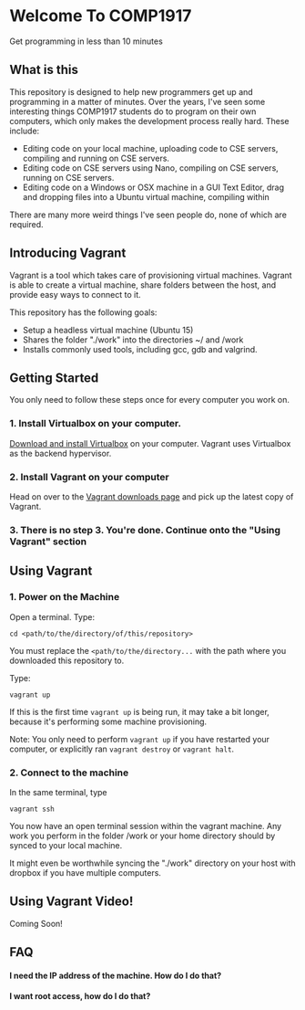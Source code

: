 # Welcome To COMP1917
Get programming in less than 10 minutes

## What is this
This repository is designed to help new programmers get up and programming in a matter of minutes. Over the years, I've seen some interesting things COMP1917 students do to program on their own computers, which only makes the development process really hard. These include:

 - Editing code on your local machine, uploading code to CSE servers, compiling and running on CSE servers.
 - Editing code on CSE servers using Nano, compiling on CSE servers, running on CSE servers. 
 - Editing code on a Windows or OSX machine in a GUI Text Editor, drag and dropping files into a Ubuntu virtual machine, compiling within

There are many more weird things I've seen people do, none of which are required.

## Introducing Vagrant
Vagrant is a tool which takes care of provisioning virtual machines. Vagrant is able to create a virtual machine, share folders between the host, and provide easy ways to connect to it. 

This repository has the following goals:

- Setup a headless virtual machine (Ubuntu 15)
- Shares the folder "./work" into the directories ~/ and /work
- Installs commonly used tools, including gcc, gdb and valgrind.

## Getting Started
You only need to follow these steps once for every computer you work on. 

### 1. Install Virtualbox on your computer.
[Download and install Virtualbox](https://www.virtualbox.org/wiki/Downloads) on your computer. 
Vagrant uses Virtualbox as the backend hypervisor. 

### 2. Install Vagrant on your computer
Head on over to the [Vagrant downloads page](https://www.vagrantup.com/downloads.html) and 
pick up the latest copy of Vagrant. 

### 3. There is no step 3. You're done. Continue onto the "Using Vagrant" section

## Using Vagrant
### 1. Power on the Machine
Open a terminal. Type:

```
cd <path/to/the/directory/of/this/repository>
```

You must replace the `<path/to/the/directory...` with the path where you downloaded 
this repository to. 

Type:

```
vagrant up
```

If this is the first time `vagrant up` is being run, it may take a bit longer, because it's performing
some machine provisioning.

Note: You only need to perform `vagrant up` if you have restarted your computer, or explicitly ran 
`vagrant destroy` or `vagrant halt`. 

### 2. Connect to the machine
In the same terminal, type

```
vagrant ssh
```

You now have an open terminal session within the vagrant machine. Any work you perform in the folder /work 
or your home directory should by synced to your local machine.

It might even be worthwhile syncing the "./work" directory on your host with dropbox if you have multiple computers.

## Using Vagrant Video!
Coming Soon!

## FAQ
#### I need the IP address of the machine. How do I do that?
#### I want root access, how do I do that?